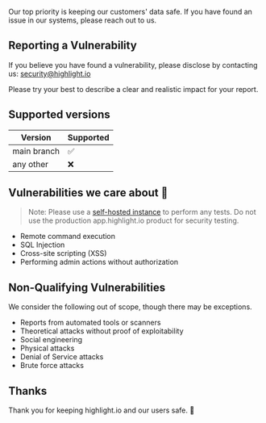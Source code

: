 Our top priority is keeping our customers' data safe. If you have found an issue in our systems, please reach out to us.

## Reporting a Vulnerability

If you believe you have found a vulnerability, please disclose by contacting us: security@highlight.io

Please try your best to describe a clear and realistic impact for your report.

## Supported versions

| Version     | Supported |
|-------------|-----------|
| main branch | ️✅        |
| any other   | ❌         |

## Vulnerabilities we care about 🫣

> Note: Please use
> a [self-hosted instance](https://www.highlight.io/docs/getting-started/7_self-host/self-hosted-hobby-guide) to perform any
> tests. Do not use the production app.highlight.io product for security testing.

- Remote command execution
- SQL Injection
- Cross-site scripting (XSS)
- Performing admin actions without authorization

## Non-Qualifying Vulnerabilities

We consider the following out of scope, though there may be exceptions.

- Reports from automated tools or scanners
- Theoretical attacks without proof of exploitability
- Social engineering
- Physical attacks
- Denial of Service attacks
- Brute force attacks

## Thanks

Thank you for keeping highlight.io and our users safe. 🙇
